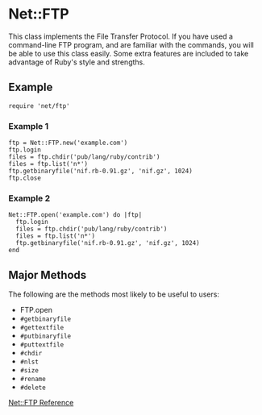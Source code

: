 # Net::FTP

This class implements the File Transfer Protocol.  If you have used a
command-line FTP program, and are familiar with the commands, you will be able
to use this class easily.  Some extra features are included to take advantage
of Ruby's style and strengths.

## Example

    require 'net/ftp'

### Example 1

    ftp = Net::FTP.new('example.com')
    ftp.login
    files = ftp.chdir('pub/lang/ruby/contrib')
    files = ftp.list('n*')
    ftp.getbinaryfile('nif.rb-0.91.gz', 'nif.gz', 1024)
    ftp.close

### Example 2

    Net::FTP.open('example.com') do |ftp|
      ftp.login
      files = ftp.chdir('pub/lang/ruby/contrib')
      files = ftp.list('n*')
      ftp.getbinaryfile('nif.rb-0.91.gz', 'nif.gz', 1024)
    end

## Major Methods

The following are the methods most likely to be useful to users:

*   FTP.open
*   `#getbinaryfile`
*   `#gettextfile`
*   `#putbinaryfile`
*   `#puttextfile`
*   `#chdir`
*   `#nlst`
*   `#size`
*   `#rename`
*   `#delete`


[Net::FTP Reference](https://ruby-doc.org/stdlib-2.5.0/libdoc/net/ftp/rdoc/Net/FTP.html)